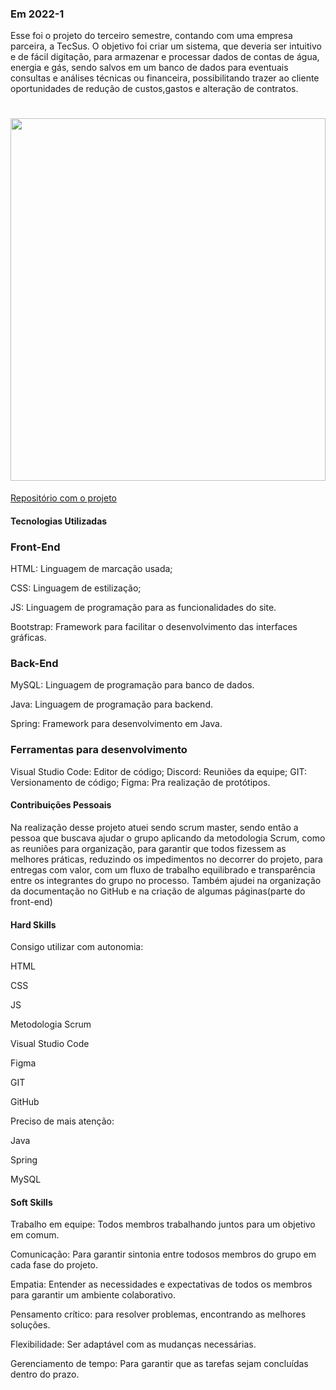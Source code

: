 ### Em 2022-1
Esse foi o projeto do terceiro semestre, contando com uma empresa parceira, a TecSus. O objetivo foi criar um sistema, que deveria ser intuitivo e de fácil digitação, para armazenar e processar dados de contas de água, energia e gás, sendo salvos em um banco de dados para eventuais consultas e análises técnicas ou financeira, possibilitando trazer ao cliente oportunidades de redução de custos,gastos e alteração de contratos.

<h1 align="center"><img src = "https://github.com/GustavoAndo/portifolio-TG/blob/main/img/3-semestre.gif" width="100%" height="580px"></h1>



[Repositório com o projeto](https://github.com/NewInoDevs/NewInoDevs)

#### Tecnologias Utilizadas

### Front-End

HTML: Linguagem de marcação usada;

CSS: Linguagem de estilização;

JS: Linguagem de programação para as funcionalidades do site.

Bootstrap: Framework para facilitar o desenvolvimento das interfaces gráficas.

### Back-End

MySQL: Linguagem de programação para banco de dados.

Java: Linguagem de programação para backend.

Spring: Framework para desenvolvimento em Java.

### Ferramentas para desenvolvimento

Visual Studio Code: Editor de código;
Discord: Reuniões da equipe;
GIT: Versionamento de código;
Figma: Pra realização de protótipos.

#### Contribuições Pessoais
Na realização desse projeto atuei sendo scrum master, sendo então a pessoa que buscava ajudar o grupo aplicando da metodologia Scrum, como as reuniões para organização, para garantir que todos fizessem as melhores práticas, reduzindo os impedimentos no decorrer do projeto, para entregas com valor, com um fluxo de trabalho equilibrado e transparência entre os integrantes do grupo no processo. Também ajudei na organização da documentação no GitHub e na criação de algumas páginas(parte do front-end)

#### Hard Skills

Consigo utilizar com autonomia:

HTML

CSS

JS

Metodologia Scrum

Visual Studio Code

Figma

GIT

GitHub

Preciso de mais atenção:

Java

Spring

MySQL


#### Soft Skills
Trabalho em equipe: Todos membros trabalhando juntos para um objetivo em comum. 

Comunicação: Para garantir sintonia entre todosos membros do grupo em cada fase do projeto.

Empatia: Entender as necessidades e expectativas de todos os membros para garantir um ambiente colaborativo.

Pensamento crítico: para resolver problemas, encontrando as melhores soluções.

Flexibilidade: Ser adaptável com as mudanças necessárias.

Gerenciamento de tempo: Para garantir que as tarefas sejam concluídas dentro do prazo.
